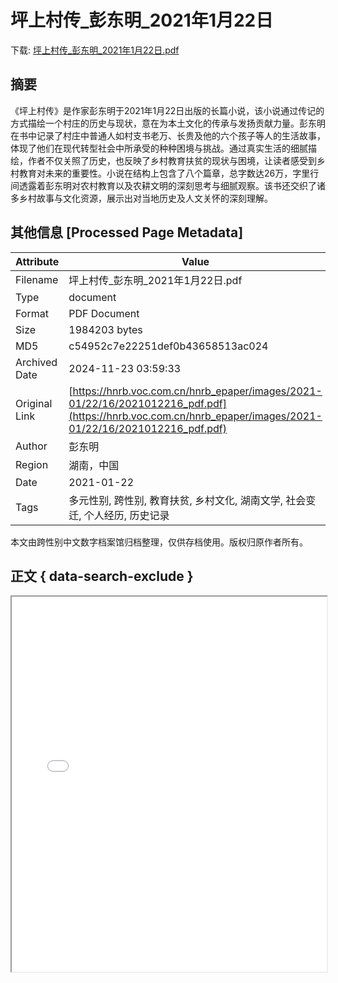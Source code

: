 # 坪上村传_彭东明_2021年1月22日

<!-- tcd_download_link -->
下载: [坪上村传_彭东明_2021年1月22日.pdf](坪上村传_彭东明_2021年1月22日.pdf)
<!-- tcd_download_link_end -->

## 摘要

<!-- tcd_abstract -->
《坪上村传》是作家彭东明于2021年1月22日出版的长篇小说，该小说通过传记的方式描绘一个村庄的历史与现状，意在为本土文化的传承与发扬贡献力量。彭东明在书中记录了村庄中普通人如村支书老万、长贵及他的六个孩子等人的生活故事，体现了他们在现代转型社会中所承受的种种困境与挑战。通过真实生活的细腻描绘，作者不仅关照了历史，也反映了乡村教育扶贫的现状与困境，让读者感受到乡村教育对未来的重要性。小说在结构上包含了八个篇章，总字数达26万，字里行间透露着彭东明对农村教育以及农耕文明的深刻思考与细腻观察。该书还交织了诸多乡村故事与文化资源，展示出对当地历史及人文关怀的深刻理解。

<!-- tcd_abstract_end -->

## 其他信息 [Processed Page Metadata]

| Attribute       | Value                                  |
|-----------------|----------------------------------------|
| Filename        | 坪上村传_彭东明_2021年1月22日.pdf                             |
| Type            | document                                 |
| Format          | PDF Document                               |
| Size            | 1984203 bytes                           |
| MD5             | c54952c7e22251def0b43658513ac024                                  |
| Archived Date   | 2024-11-23 03:59:33                             |
| Original Link   | [https://hnrb.voc.com.cn/hnrb_epaper/images/2021-01/22/16/2021012216_pdf.pdf](https://hnrb.voc.com.cn/hnrb_epaper/images/2021-01/22/16/2021012216_pdf.pdf)                         |
| Author          | 彭东明                               |
| Region          | 湖南，中国                               |
| Date            | 2021-01-22                                 |
| Tags            | 多元性别, 跨性别, 教育扶贫, 乡村文化, 湖南文学, 社会变迁, 个人经历, 历史记录                                 |

本文由跨性别中文数字档案馆归档整理，仅供存档使用。版权归原作者所有。


## 正文 { data-search-exclude }

<!-- tcd_main_text -->
<iframe src="../坪上村传_彭东明_2021年1月22日.pdf" width="100%" height="600px">
    <p>无法显示PDF，请下载查看。</p>
</iframe>
<!-- tcd_main_text_end -->

